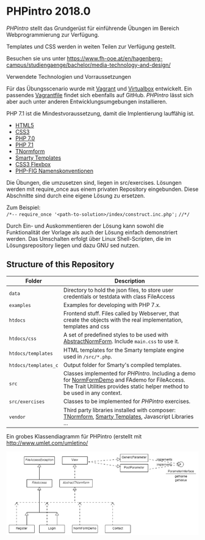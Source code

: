 # PHPintro 2018.0

*PHPintro* stellt das Grundgerüst für einführende Übungen im Bereich Webprogrammierung zur Verfügung.

Templates und CSS werden in weiten Teilen zur Verfügung gestellt. 

Besuchen sie uns unter https://www.fh-ooe.at/en/hagenberg-campus/studiengaenge/bachelor/media-technology-and-design/

Verwendete Technologien und Vorraussetzungen

Für das Übungsscenario wurde mit [Vagrant](https://www.vagrantup.com/) und [Virtualbox](https://www.virtualbox.org/) 
entwickelt. 
Ein passendes [Vagrantfile](https://github.com/Digital-Media/hgb-phpdev-base) findet sich ebenfalls auf GitHub. 
*PHPintro* lässt sich aber auch unter anderen Entwicklungsumgebungen installieren.

PHP 7.1 ist die Mindestvoraussetzung, damit die Implentierung lauffähig ist.

* [HTML5](https://www.w3.org/TR/html5/)
* [CSS3](https://www.w3.org/Style/CSS/specs)
* [PHP 7.0](http://php.net/manual/en/migration70.new-features.php)
* [PHP 7.1](http://php.net/manual/en/migration71.new-features.php)
* [TNormform](https://github.com/Digital-Media/normform)
* [Smarty Templates](http://www.smarty.net/)
* [CSS3 Flexbox](https://www.w3.org/TR/css-flexbox-1/)
* [PHP-FIG Namenskonventionen](http://www.php-fig.org/bylaws/psr-naming-conventions/)


Die Übungen, die umzusetzen sind, liegen in src/exercises. 
Lösungen werden mit require_once aus einem privaten Repository eingebunden.
Diese Abschnitte sind durch eine eigene Lösung zu ersetzen.

Zum Beispiel:  
    ``/*--``
    ``require_once '<path-to-solution>/index/construct.inc.php';``
    ``//*/``

Durch Ein- und Auskommentieren der Lösung kann sowohl die Funktionalität der Vorlage als auch der Lösung einfach
demonstriert werden.
Das Umschalten erfolgt über Linux Shell-Scripten, die im Lösungsrepository liegen und dazu GNU sed nutzen.

## Structure of this Repository

Folder | Description
--- | ---
``data`` | Directory to hold the json files, to store user credentials or testdata with class FileAccess 
``examples`` | Examples for developing with PHP 7.x. 
``htdocs`` |Frontend stuff. Files called by Webserver, that create the objects with the real implementation, templates and css
``htdocs/css`` | A set of predefined styles to be used with [AbstractNormForm](https://github.com/Digital-Media/normform). Include ``main.css`` to use it.
``htdocs/templates`` | HTML templates for the Smarty template engine used in ``/src/*.php``.
``htdocs/templates_c`` | Output folder for Smarty's compiled templates.
``src`` | Classes implemented for *PHPintro*. Including a demo for [NormFormDemo](https://github.com/Digital-Media/normform) and FAdemo for FileAccess. The Trait Utilities provides static helper method to be used in any context.
``src/exercises`` | Classes to be implemented for *PHPintro* exercises.
``vendor`` | Third party libraries installed with composer: [TNormform](https://github.com/Digital-Media/normform), [Smarty Templates](http://www.smarty.net/), Javascript Libraries ...

Ein grobes Klassendiagramm für PHPintro (erstellt mit http://www.umlet.com/umletino/

![PHPintro Klassendiagramm](src/KlassenDiagrammPHPintro.png "OnlineShop Klassendiagramm")
